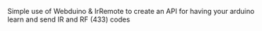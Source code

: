 Simple use of Webduino & IrRemote to create an API for having your arduino learn and send IR and RF (433) codes
